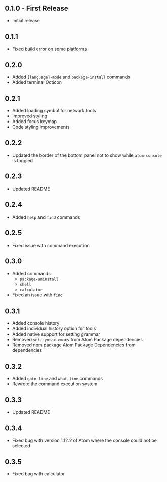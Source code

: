 ## 0.1.0 - First Release
* Initial release

## 0.1.1
* Fixed build error on some platforms

## 0.2.0
* Added `[language]-mode` and `package-install` commands
* Added terminal Octicon

## 0.2.1
* Added loading symbol for network tools
* Improved styling
* Added focus keymap
* Code styling improvements

## 0.2.2
* Updated the border of the bottom panel not to show while `atom-console` is toggled

## 0.2.3
* Updated README

## 0.2.4
* Added `help` and `find` commands

## 0.2.5
* Fixed issue with command execution

## 0.3.0
* Added commands:
  * `package-uninstall`
  * `shell`
  * `calculator`
* Fixed an issue with `find`

## 0.3.1
* Added console history
* Added individual history option for tools
* Added native support for setting grammar
* Removed `set-syntax-emacs` from Atom Package dependencies
* Removed npm package Atom Package Dependencies from dependencies

## 0.3.2
* Added `goto-line` and `what-line` commands
* Rewrote the command execution system

## 0.3.3
* Updated README

## 0.3.4
* Fixed bug with version 1.12.2 of Atom where the console could not be selected

## 0.3.5
* Fixed bug with calculator
